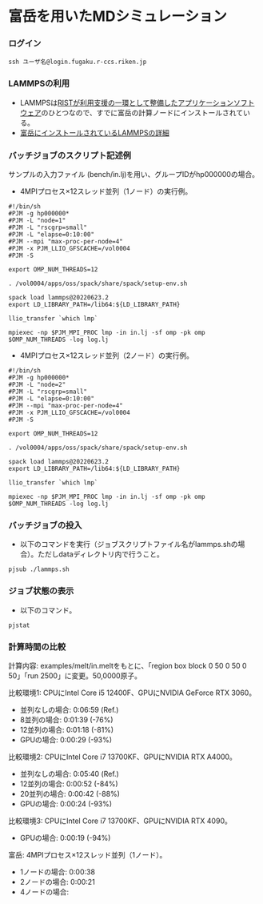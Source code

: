 # 富岳を用いたMDシミュレーション
### ログイン
```
ssh ユーザ名@login.fugaku.r-ccs.riken.jp
```

### LAMMPSの利用
- LAMMPSは[RISTが利用支援の一環として整備したアプリケーションソフトウェア](https://www.hpci-office.jp/for_users/appli_software)のひとつなので、すでに富岳の計算ノードにインストールされている。
- [富岳にインストールされているLAMMPSの詳細](https://www.hpci-office.jp/for_users/appli_software/appli_lammps/lammps_r-ccs_riken-2)

### バッチジョブのスクリプト記述例
サンプルの入力ファイル (bench/in.lj)を用い、グループIDがhp000000の場合。

- 4MPIプロセス×12スレッド並列（1ノード）の実行例。
```
#!/bin/sh
#PJM -g hp000000*
#PJM -L "node=1"
#PJM -L "rscgrp=small"
#PJM -L "elapse=0:10:00"
#PJM --mpi "max-proc-per-node=4"
#PJM -x PJM_LLIO_GFSCACHE=/vol0004
#PJM -S 
 
export OMP_NUM_THREADS=12
 
. /vol0004/apps/oss/spack/share/spack/setup-env.sh

spack load lammps@20220623.2
export LD_LIBRARY_PATH=/lib64:${LD_LIBRARY_PATH}

llio_transfer `which lmp`
 
mpiexec -np $PJM_MPI_PROC lmp -in in.lj -sf omp -pk omp $OMP_NUM_THREADS -log log.lj
```

- 4MPIプロセス×12スレッド並列（2ノード）の実行例。
```
#!/bin/sh
#PJM -g hp000000*
#PJM -L "node=2"
#PJM -L "rscgrp=small"
#PJM -L "elapse=0:10:00"
#PJM --mpi "max-proc-per-node=4"
#PJM -x PJM_LLIO_GFSCACHE=/vol0004
#PJM -S 
 
export OMP_NUM_THREADS=12
 
. /vol0004/apps/oss/spack/share/spack/setup-env.sh

spack load lammps@20220623.2
export LD_LIBRARY_PATH=/lib64:${LD_LIBRARY_PATH}

llio_transfer `which lmp`
 
mpiexec -np $PJM_MPI_PROC lmp -in in.lj -sf omp -pk omp $OMP_NUM_THREADS -log log.lj
```


### バッチジョブの投入
- 以下のコマンドを実行（ジョブスクリプトファイル名がlammps.shの場合）。ただしdataディレクトリ内で行うこと。
```
pjsub ./lammps.sh
```
### ジョブ状態の表示
- 以下のコマンド。
```
pjstat
```

### 計算時間の比較
計算内容: examples/melt/in.meltをもとに、「region box block 0 50 0 50 0 50」「run 2500」に変更。50,0000原子。

比較環境1: CPUにIntel Core i5 12400F、GPUにNVIDIA GeForce RTX 3060。

- 並列なしの場合: 0:06:59 (Ref.)
- 8並列の場合: 0:01:39 (-76%)
- 12並列の場合: 0:01:18 (-81%)
- GPUの場合: 0:00:29 (-93%)

比較環境2: CPUにIntel Core i7 13700KF、GPUにNVIDIA RTX A4000。

- 並列なしの場合: 0:05:40 (Ref.)
- 12並列の場合: 0:00:52 (-84%)
- 20並列の場合: 0:00:42 (-88%)
- GPUの場合: 0:00:24 (-93%)

比較環境3: CPUにIntel Core i7 13700KF、GPUにNVIDIA RTX 4090。

- GPUの場合: 0:00:19 (-94%)

富岳: 4MPIプロセス×12スレッド並列（1ノード）。
- 1ノードの場合: 0:00:38
- 2ノードの場合: 0:00:21
- 4ノードの場合: 
